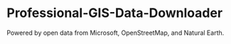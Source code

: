 # Professional-GIS-Data-Downloader
Powered by open data from Microsoft, OpenStreetMap, and Natural Earth.
